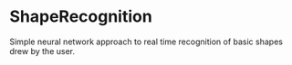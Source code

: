 # ShapeRecognition
Simple neural network approach to real time recognition of basic shapes drew by the user.
